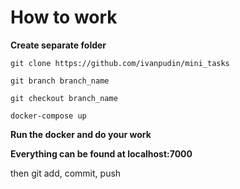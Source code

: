 # How to work

**Create separate folder**

```
git clone https://github.com/ivanpudin/mini_tasks

git branch branch_name

git checkout branch_name

docker-compose up
```

**Run the docker and do your work**

**Everything can be found at localhost:7000**

then git add, commit, push
